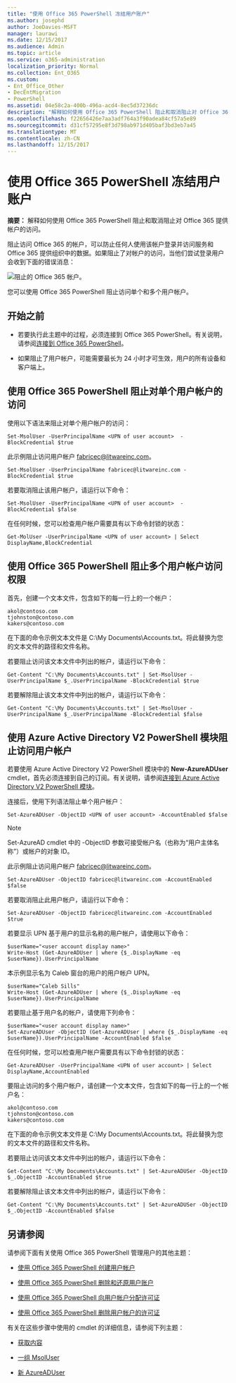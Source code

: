 ```yaml
---
title: "使用 Office 365 PowerShell 冻结用户账户"
ms.author: josephd
author: JoeDavies-MSFT
manager: laurawi
ms.date: 12/15/2017
ms.audience: Admin
ms.topic: article
ms.service: o365-administration
localization_priority: Normal
ms.collection: Ent_O365
ms.custom:
- Ent_Office_Other
- DecEntMigration
- PowerShell
ms.assetid: 04e58c2a-400b-496a-acd4-8ec5d37236dc
description: "解释如何使用 Office 365 PowerShell 阻止和取消阻止对 Office 365 提供帐户的访问。"
ms.openlocfilehash: f22656426e7aa3adf764a3f90adea84cf57a5e89
ms.sourcegitcommit: d31cf57295e8f3d798ab971d405baf3bd3eb7a45
ms.translationtype: MT
ms.contentlocale: zh-CN
ms.lasthandoff: 12/15/2017
---
```

# <a name="block-user-accounts-with-office-365-powershell"></a>使用 Office 365 PowerShell 冻结用户账户

**摘要：** 解释如何使用 Office 365 PowerShell 阻止和取消阻止对 Office 365 提供帐户的访问。
  
阻止访问 Office 365 的帐户，可以防止任何人使用该帐户登录并访问服务和 Office 365 提供组织中的数据。如果阻止了对帐户的访问，当他们尝试登录用户会收到下面的错误消息：
  
![阻止的 Office 365 帐户。](images/o365_powershell_account_blocked.png)
  
您可以使用 Office 365 PowerShell 阻止访问单个和多个用户帐户。
  
## <a name="before-you-begin"></a>开始之前

- 若要执行此主题中的过程，必须连接到 Office 365 PowerShell。有关说明，请参阅[连接到 Office 365 PowerShell](connect-to-office-365-powershell.md)。
    
- 如果阻止了用户帐户，可能需要最长为 24 小时才可生效，用户的所有设备和客户端上。
    
## <a name="use-office-365-powershell-to-block-access-to-individual-user-accounts"></a>使用 Office 365 PowerShell 阻止对单个用户帐户的访问

使用以下语法来阻止对单个用户帐户的访问：
  
```
Set-MsolUser -UserPrincipalName <UPN of user account>  -BlockCredential $true
```

此示例阻止访问用户帐户 fabricec@litwareinc.com。
  
```
Set-MsolUser -UserPrincipalName fabricec@litwareinc.com -BlockCredential $true
```

若要取消阻止该用户帐户，请运行以下命令：
  
```
Set-MsolUser -UserPrincipalName <UPN of user account>  -BlockCredential $false
```

在任何时候，您可以检查用户帐户需要具有以下命令封锁的状态：
  
```
Get-MolUser -UserPrincipalName <UPN of user account> | Select DisplayName,BlockCredential
```

## <a name="use-office-365-powershell-to-block-access-to-multiple-user-accounts"></a>使用 Office 365 PowerShell 阻止多个用户帐户访问权限

首先，创建一个文本文件，包含如下的每一行上的一个帐户：
    
  ```
akol@contoso.com
tjohnston@contoso.com
kakers@contoso.com
  ```
在下面的命令示例文本文件是 C:\My Documents\Accounts.txt。将此替换为您的文本文件的路径和文件名称。
    
若要阻止访问该文本文件中列出的帐户，请运行以下命令：
    
  ```
  Get-Content "C:\My Documents\Accounts.txt" | Set-MsolUser -UserPrincipalName $_.UserPrincipalName -BlockCredential $true
  ```
若要解除阻止该文本文件中列出的帐户，请运行以下命令：
    
  ```
  Get-Content "C:\My Documents\Accounts.txt" | Set-MsolUser -UserPrincipalName $_.UserPrincipalName -BlockCredential $false
  ```

## <a name="use-the-azure-active-directory-v2-powershell-module-to-block-access-to-user-accounts"></a>使用 Azure Active Directory V2 PowerShell 模块阻止访问用户帐户

若要使用 Azure Active Directory V2 PowerShell 模块中的 **New-AzureADUser** cmdlet，首先必须连接到自己的订阅。有关说明，请参阅[连接到 Azure Active Directory V2 PowerShell 模块](https://go.microsoft.com/fwlink/?linkid=842218)。
  
连接后，使用下列语法阻止单个用户帐户：
  
```
Set-AzureADUser -ObjectID <UPN of user account> -AccountEnabled $false
```

> [!NOTE]
> Set-AzureAD cmdlet 中的 -ObjectID 参数可接受帐户名（也称为“用户主体名称”）或帐户的对象 ID。 
  
此示例阻止访问用户帐户 fabricec@litwareinc.com。
  
```
Set-AzureADUser -ObjectID fabricec@litwareinc.com -AccountEnabled $false
```

若要取消阻止此用户帐户，请运行以下命令：
  
```
Set-AzureADUser -ObjectID fabricec@litwareinc.com -AccountEnabled $true
```

若要显示 UPN 基于用户的显示名称的用户帐户，请使用以下命令：
  
```
$userName="<user account display name>"
Write-Host (Get-AzureADUser | where {$_.DisplayName -eq $userName}).UserPrincipalName

```

本示例显示名为 Caleb 窗台的用户的用户帐户 UPN。
  
```
$userName="Caleb Sills"
Write-Host (Get-AzureADUser | where {$_.DisplayName -eq $userName}).UserPrincipalName
```

若要阻止基于用户名的帐户，请使用下列命令：
  
```
$userName="<user account display name>"
Set-AzureADUser -ObjectID (Get-AzureADUser | where {$_.DisplayName -eq $userName}).UserPrincipalName -AccountEnabled $false

```

在任何时候，您可以检查用户帐户需要具有以下命令封锁的状态：
  
```
Get-AzureADUser -UserPrincipalName <UPN of user account> | Select DisplayName,AccountEnabled
```

要阻止访问的多个用户帐户，请创建一个文本文件，包含如下的每一行上的一个帐户名：
    
  ```
akol@contoso.com
tjohnston@contoso.com
kakers@contoso.com
  ```

在下面的命令示例文本文件是 C:\My Documents\Accounts.txt。将此替换为您的文本文件的路径和文件名称。
    
若要阻止访问该文本文件中列出的帐户，请运行以下命令：
    
```
Get-Content "C:\My Documents\Accounts.txt" | Set-AzureADUSer -ObjectID $_.ObjectID -AccountEnabled $true
```

若要解除阻止该文本文件中列出的帐户，请运行以下命令：
    
```
Get-Content "C:\My Documents\Accounts.txt" | Set-AzureADUSer -ObjectID $_.ObjectID -AccountEnabled $false
```

## <a name="see-also"></a>另请参阅
<a name="SeeAlso"> </a>

请参阅下面有关使用 Office 365 PowerShell 管理用户的其他主题：
  
- [使用 Office 365 PowerShell 创建用户帐户](create-user-accounts-with-office-365-powershell.md)
    
- [使用 Office 365 PowerShell 删除和还原用户账户](delete-and-restore-user-accounts-with-office-365-powershell.md)
    
- [使用 Office 365 PowerShell 向用户帐户分配许可证](assign-licenses-to-user-accounts-with-office-365-powershell.md)
    
- [使用 Office 365 PowerShell 删除用户帐户的许可证](remove-licenses-from-user-accounts-with-office-365-powershell.md)
    
有关在这些步骤中使用的 cmdlet 的详细信息，请参阅下列主题：
  
- [获取内容](https://go.microsoft.com/fwlink/p/?LinkId=113310)
    
- [一组 MsolUser](https://go.microsoft.com/fwlink/p/?LinkId=691644)
    
- [新 AzureADUser](https://docs.microsoft.com/powershell/module/azuread/new-azureaduser?view=azureadps-2.0)
    

